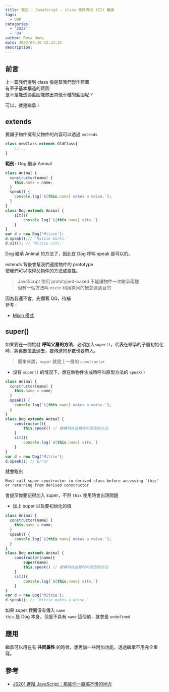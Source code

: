 ```yaml
---
title: 筆記 | JavaScript - class 物件導向 (II) 繼承
tags:
  - OOP
categories:
  - '2022'
  - '04'
author: Rosa Hong
date: 2022-04-19 12:33:24
description:
---
```



## 前言
上一篇我們提到 class 像是幫我們製作藍圖  
有車子基本構造的藍圖   
是不是能透過藍圖能做出其他車種的藍圖呢 ?  

可以，就是繼承 !
<!-- more -->

## extends
要讓子物件擁有父物件的內容可以透過 `extends`  
 
```javascript
class newClass extends OldClass{
	//...
}
```

**範例 :**
Dog 繼承 Animal    
```javascript
class Animal {
  constructor(name) {
    this.name = name;
  }
  speak() {
    console.log(`${this.name} makes a noise.`);
  }
}
class Dog extends Animal {
	sit(){
		console.log(`${this.name} sits.`)
	}
}
var d = new Dog('Mitzie');
d.speak();// 'Mitzie barks.'
d.sit(); // 'Mitzie sits.'
```
Dog 繼承 Animal 的方法了，因此在 Dog 呼叫 speak 是可以的。

extends 背後會幫我們連接物件的 prototype  
使我們可以取得父物件的方法或屬性。  

> JavaScript 使用 prototyped-based 不能讓物件一次繼承兩種  
> 但有一個方法叫 `mixin` 利用拷貝的概念達到目的

因為我還不會，先擱著 QQ，待補    
參考 : 
- [Mixin 模式](https://zh.javascript.info/mixins)

## super()   
如果要在一開始就 **呼叫父層的方法**，必須加入`super()`，代表在繼承的子層初始化時，將舊數值蓋過去，要傳進的參數也要帶入。  

> 簡單來說，`super` 就是上一層的 `constructor`  

- 沒有 `super()` 的情況下，想在新物件生成時呼叫原型方法的 `speak()`  

```javascript
class Animal {
  constructor(name) {
    this.name = name;
  }
  speak() {
    console.log(`${this.name} makes a noise.`);
  }
}
class Dog extends Animal {
	constructor(){
		this.speak() // 建構時在這裡呼叫原型的方法  
	}
	sit(){
		console.log(`${this.name} sits.`)
	}
}
var d = new Dog('Mitzie');
d.speak(); // Error
```
就會跑出 

```
Must call super constructor in derived class before accessing 'this' or returning from derived constructor
```
會提示你要記得加入 super，不然 `this` 使用時會出現問題  

- 加上 super 以及要初始化的值
```javascript
class Animal {
  constructor(name) {
    this.name = name;
  }
  speak() {
    console.log(`${this.name} makes a noise.`);
  }
}
class Dog extends Animal {
	constructor(name){
		super(name)
		this.speak() // 建構時在這裡呼叫原型的方法  
	}
	sit(){
		console.log(`${this.name} sits.`)
	}
}
var d = new Dog('Mitzie');
d.speak(); // 'Mitzie makes a noise.'
```
如果 super 裡面沒有傳入 `name`  
`this` 是 Dog 本身，但是不具有 `name` 這個值，就會是 `undefined`   

## 應用
繼承可以用在有 **共同屬性** 的時候，想再加一些附加功能，透過繼承不用完全重寫。 

## 參考
- [JS201 進階 JavaScript：那些你一直搞不懂的地方](https://lidemy.com/courses/enrolled/390599)